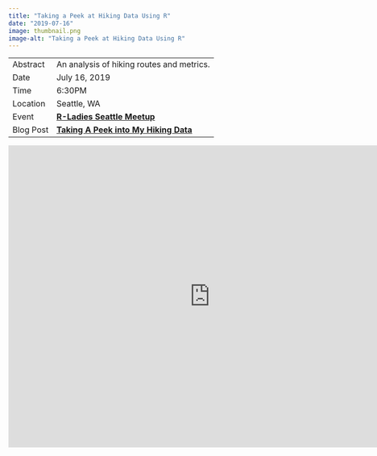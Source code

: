 ```yaml
---
title: "Taking a Peek at Hiking Data Using R"
date: "2019-07-16"
image: thumbnail.png
image-alt: "Taking a Peek at Hiking Data Using R"
---
```


|           |                                                                                         |
|-----------|-----------------------------------------------------------------------------------------|
| Abstract  | An analysis of hiking routes and metrics.                                               |
| Date      | July 16, 2019                                                                           |
| Time      | 6:30PM                                                                                  |
| Location  | Seattle, WA                                                                             |
| Event     | [**R-Ladies Seattle Meetup**](https://www.meetup.com/rladies-seattle/events/262790588/) |
| Blog Post | [**Taking A Peek into My Hiking Data**](https://ivelasq.rbind.io/blog/average-hike/)    |

<center>
<iframe src="https://docs.google.com/presentation/d/e/2PACX-1vRrjejjk_XjqvF0dI2ZztGmluNrDgGVsKpq-hm36FU51lzsa0ozSmTbOQkcsR1iQWA5dPRj55HVAy34/embed?start=false&loop=false&delayms=3000" frameborder="0" width="800" height="600" allowfullscreen="true" mozallowfullscreen="true" webkitallowfullscreen="true"></iframe>
</center>
